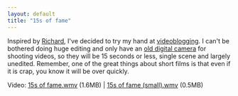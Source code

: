 ```yaml
---
layout: default
title: "15s of fame"
---
```


Inspired by [Richard](http://www.zipworld.com.au/~kashum/blog/), I've decided
to try my hand at [videoblogging](http://en.wikipedia.org/wiki/Vlog). I can't
be bothered doing huge editing and only have an [old digital
camera](http://www.steves-digicams.com/p1.html) for shooting videos, so they
will be 15 seconds or less, single scene and largely unedited. Remember, one of
the great things about short films is that even if it is crap, you know it will
be over quickly.

Video: [15s of fame.wmv](/v2/blog/2005/06/15s%20of%20fame.wmv) (1.6MB) | <a href="/v2/blog/2005/06/15s of fame (small).wmv">15s of fame (small).wmv</a> (0.5MB)

